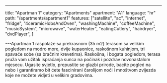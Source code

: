 ---

title: "Apartman 1"
category: "Apartments"
apartment: "A1"
language: "hr"
path: "/apartments/apartment1"
features: ["satellite",
"ac",
"internet",
"fridge",
"4ceramicHobsAndOven",
"washingMachine",
"coffeeMachine",
"musicSystem",
"microwave",
"waterHeater",
"eatingCutlery",
"hairdryer",
"dvdPlayer",
]

---Apartman 1 raspolaže sa prekrasnom (35 m2) terasom sa velikim pogledom na modro more, dvije kupaonice, raskošnom kuhinjom, tri spavaće sobe (sa bračnim krevetima).
Raskošna, i bogata pogledom, terasa pruža vam užitak ispraćanja sunca na počinak i pozdrav novonastalom mjesecu.
Ugasite svjetlo, prepustite se glazbi prirode, bacite pogled na nebo i garantiramo bit ćete fascinirani čarolijom noći i mnoštvom zvijezda koje ne možete vidjeti u velikim gradovima.
